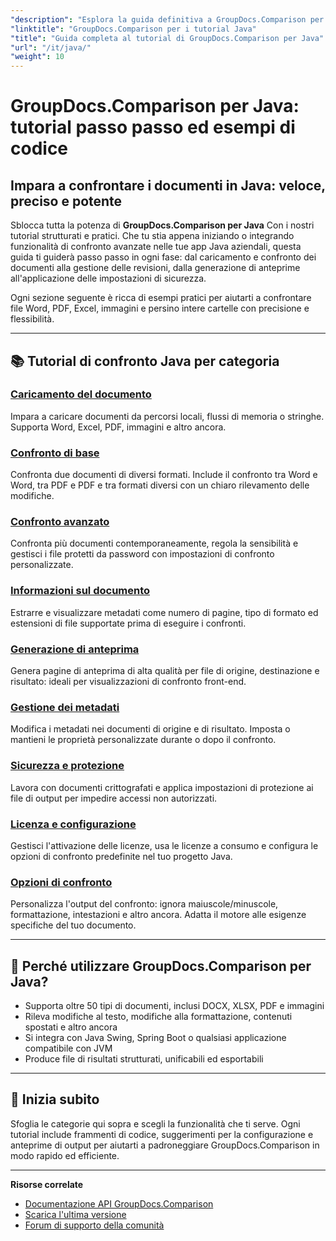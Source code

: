 ```yaml
---
"description": "Esplora la guida definitiva a GroupDocs.Comparison per Java con tutorial suddivisi in categorie che coprono il confronto dei documenti, il monitoraggio delle modifiche, i metadati e altro ancora."
"linktitle": "GroupDocs.Comparison per i tutorial Java"
"title": "Guida completa al tutorial di GroupDocs.Comparison per Java"
"url": "/it/java/"
"weight": 10
---
```


# GroupDocs.Comparison per Java: tutorial passo passo ed esempi di codice

## Impara a confrontare i documenti in Java: veloce, preciso e potente

Sblocca tutta la potenza di **GroupDocs.Comparison per Java** Con i nostri tutorial strutturati e pratici. Che tu stia appena iniziando o integrando funzionalità di confronto avanzate nelle tue app Java aziendali, questa guida ti guiderà passo passo in ogni fase: dal caricamento e confronto dei documenti alla gestione delle revisioni, dalla generazione di anteprime all'applicazione delle impostazioni di sicurezza.

Ogni sezione seguente è ricca di esempi pratici per aiutarti a confrontare file Word, PDF, Excel, immagini e persino intere cartelle con precisione e flessibilità.

---

## 📚 Tutorial di confronto Java per categoria

### [Caricamento del documento](./document-loading)
Impara a caricare documenti da percorsi locali, flussi di memoria o stringhe. Supporta Word, Excel, PDF, immagini e altro ancora.

### [Confronto di base](./basic-comparison)
Confronta due documenti di diversi formati. Include il confronto tra Word e Word, tra PDF e PDF e tra formati diversi con un chiaro rilevamento delle modifiche.

### [Confronto avanzato](./advanced-comparison)
Confronta più documenti contemporaneamente, regola la sensibilità e gestisci i file protetti da password con impostazioni di confronto personalizzate.

### [Informazioni sul documento](./document-information)
Estrarre e visualizzare metadati come numero di pagine, tipo di formato ed estensioni di file supportate prima di eseguire i confronti.

### [Generazione di anteprima](./preview-generation)
Genera pagine di anteprima di alta qualità per file di origine, destinazione e risultato: ideali per visualizzazioni di confronto front-end.

### [Gestione dei metadati](./metadata-management)
Modifica i metadati nei documenti di origine e di risultato. Imposta o mantieni le proprietà personalizzate durante o dopo il confronto.

### [Sicurezza e protezione](./security-protection)
Lavora con documenti crittografati e applica impostazioni di protezione ai file di output per impedire accessi non autorizzati.

### [Licenza e configurazione](./licensing-configuration)
Gestisci l'attivazione delle licenze, usa le licenze a consumo e configura le opzioni di confronto predefinite nel tuo progetto Java.

### [Opzioni di confronto](./comparison-options)
Personalizza l'output del confronto: ignora maiuscole/minuscole, formattazione, intestazioni e altro ancora. Adatta il motore alle esigenze specifiche del tuo documento.

---

## 🚀 Perché utilizzare GroupDocs.Comparison per Java?

- Supporta oltre 50 tipi di documenti, inclusi DOCX, XLSX, PDF e immagini  
- Rileva modifiche al testo, modifiche alla formattazione, contenuti spostati e altro ancora  
- Si integra con Java Swing, Spring Boot o qualsiasi applicazione compatibile con JVM  
- Produce file di risultati strutturati, unificabili ed esportabili  

---

## 🧠 Inizia subito

Sfoglia le categorie qui sopra e scegli la funzionalità che ti serve. Ogni tutorial include frammenti di codice, suggerimenti per la configurazione e anteprime di output per aiutarti a padroneggiare GroupDocs.Comparison in modo rapido ed efficiente.

---

**Risorse correlate**  
- [Documentazione API GroupDocs.Comparison](https://references.groupdocs.com/comparison/java/)  
- [Scarica l'ultima versione](https://releases.groupdocs.com/comparison/java/)  
- [Forum di supporto della comunità](https://forum.groupdocs.com/c/comparison/)